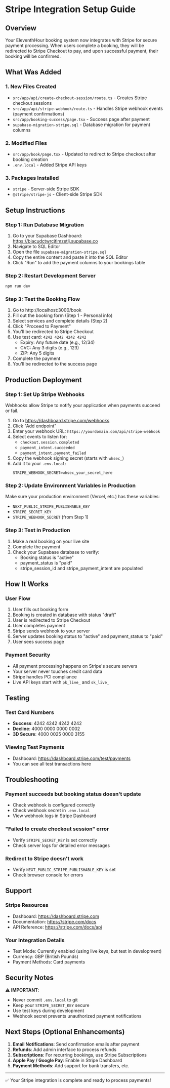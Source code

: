 # Stripe Integration Setup Guide

## Overview
Your EleventhHour booking system now integrates with Stripe for secure payment processing. When users complete a booking, they will be redirected to Stripe Checkout to pay, and upon successful payment, their booking will be confirmed.

## What Was Added

### 1. New Files Created
- `src/app/api/create-checkout-session/route.ts` - Creates Stripe checkout sessions
- `src/app/api/stripe-webhook/route.ts` - Handles Stripe webhook events (payment confirmations)
- `src/app/booking-success/page.tsx` - Success page after payment
- `supabase-migration-stripe.sql` - Database migration for payment columns

### 2. Modified Files
- `src/app/book/page.tsx` - Updated to redirect to Stripe checkout after booking creation
- `.env.local` - Added Stripe API keys

### 3. Packages Installed
- `stripe` - Server-side Stripe SDK
- `@stripe/stripe-js` - Client-side Stripe SDK

## Setup Instructions

### Step 1: Run Database Migration
1. Go to your Supabase Dashboard: https://biacudctwrcjtlmzetlj.supabase.co
2. Navigate to SQL Editor
3. Open the file `supabase-migration-stripe.sql`
4. Copy the entire content and paste it into the SQL Editor
5. Click "Run" to add the payment columns to your bookings table

### Step 2: Restart Development Server
```bash
npm run dev
```

### Step 3: Test the Booking Flow
1. Go to http://localhost:3000/book
2. Fill out the booking form (Step 1 - Personal info)
3. Select services and complete details (Step 2)
4. Click "Proceed to Payment"
5. You'll be redirected to Stripe Checkout
6. Use test card: `4242 4242 4242 4242`
   - Expiry: Any future date (e.g., 12/34)
   - CVC: Any 3 digits (e.g., 123)
   - ZIP: Any 5 digits
7. Complete the payment
8. You'll be redirected to the success page

## Production Deployment

### Step 1: Set Up Stripe Webhooks
Webhooks allow Stripe to notify your application when payments succeed or fail.

1. Go to https://dashboard.stripe.com/webhooks
2. Click "Add endpoint"
3. Enter your webhook URL: `https://yourdomain.com/api/stripe-webhook`
4. Select events to listen for:
   - `checkout.session.completed`
   - `payment_intent.succeeded`
   - `payment_intent.payment_failed`
5. Copy the webhook signing secret (starts with `whsec_`)
6. Add it to your `.env.local`:
   ```
   STRIPE_WEBHOOK_SECRET=whsec_your_secret_here
   ```

### Step 2: Update Environment Variables in Production
Make sure your production environment (Vercel, etc.) has these variables:
- `NEXT_PUBLIC_STRIPE_PUBLISHABLE_KEY`
- `STRIPE_SECRET_KEY`
- `STRIPE_WEBHOOK_SECRET` (from Step 1)

### Step 3: Test in Production
1. Make a real booking on your live site
2. Complete the payment
3. Check your Supabase database to verify:
   - Booking status is "active"
   - payment_status is "paid"
   - stripe_session_id and stripe_payment_intent are populated

## How It Works

### User Flow
1. User fills out booking form
2. Booking is created in database with status "draft"
3. User is redirected to Stripe Checkout
4. User completes payment
5. Stripe sends webhook to your server
6. Server updates booking status to "active" and payment_status to "paid"
7. User sees success page

### Payment Security
- All payment processing happens on Stripe's secure servers
- Your server never touches credit card data
- Stripe handles PCI compliance
- Live API keys start with `pk_live_` and `sk_live_`

## Testing

### Test Card Numbers
- **Success**: 4242 4242 4242 4242
- **Decline**: 4000 0000 0000 0002
- **3D Secure**: 4000 0025 0000 3155

### Viewing Test Payments
- Dashboard: https://dashboard.stripe.com/test/payments
- You can see all test transactions here

## Troubleshooting

### Payment succeeds but booking status doesn't update
- Check webhook is configured correctly
- Check webhook secret in `.env.local`
- View webhook logs in Stripe Dashboard

### "Failed to create checkout session" error
- Verify `STRIPE_SECRET_KEY` is set correctly
- Check server logs for detailed error messages

### Redirect to Stripe doesn't work
- Verify `NEXT_PUBLIC_STRIPE_PUBLISHABLE_KEY` is set
- Check browser console for errors

## Support

### Stripe Resources
- Dashboard: https://dashboard.stripe.com
- Documentation: https://stripe.com/docs
- API Reference: https://stripe.com/docs/api

### Your Integration Details
- Test Mode: Currently enabled (using live keys, but test in development)
- Currency: GBP (British Pounds)
- Payment Methods: Card payments

## Security Notes

⚠️ **IMPORTANT**:
- Never commit `.env.local` to git
- Keep your `STRIPE_SECRET_KEY` secure
- Use test keys during development
- Webhook secret prevents unauthorized payment notifications

## Next Steps (Optional Enhancements)

1. **Email Notifications**: Send confirmation emails after payment
2. **Refunds**: Add admin interface to process refunds
3. **Subscriptions**: For recurring bookings, use Stripe Subscriptions
4. **Apple Pay / Google Pay**: Enable in Stripe Dashboard
5. **Payment Methods**: Add support for bank transfers, etc.

---

✅ Your Stripe integration is complete and ready to process payments!
